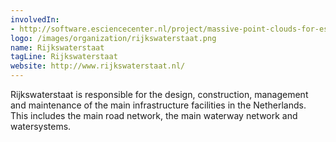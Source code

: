 ```yaml
---
involvedIn:
- http://software.esciencecenter.nl/project/massive-point-clouds-for-esciences
logo: /images/organization/rijkswaterstaat.png
name: Rijkswaterstaat
tagLine: Rijkswaterstaat
website: http://www.rijkswaterstaat.nl/
---
```

Rijkswaterstaat is responsible for the design, construction, management and maintenance of the main infrastructure facilities in the Netherlands. This includes the main road network, the main waterway network and watersystems.
